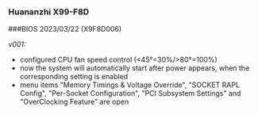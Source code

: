 ### Huananzhi X99-F8D
###BIOS 2023/03/22 (X9F8D006)

*v001:*
* configured CPU fan speed control (<45°=30%/>80°=100%)
* now the system will automatically start after power appears, when the corresponding setting is enabled
* menu items "Memory Timings & Voltage Override", "SOCKET RAPL Config", "Per-Socket Configuration", "PCI Subsystem Settings" and "OverClocking Feature" are open